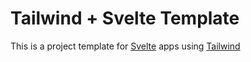 # Tailwind + Svelte Template
This is a project template for [Svelte](https://svelte.dev) apps using [Tailwind](https://tailwindcss.com/)
